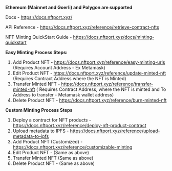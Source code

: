 **Ethereum (Mainnet and Goerli) and Polygon are supported**

Docs - https://docs.nftport.xyz/

API Reference - https://docs.nftport.xyz/reference/retrieve-contract-nfts

NFT Minting QuickStart Guide - https://docs.nftport.xyz/docs/minting-quickstart

**Easy Minting Process Steps:**

1. Add Product NFT -  https://docs.nftport.xyz/reference/easy-minting-urls (Requires Account Address - Ex Metamask)
2. Edit Product NFT - https://docs.nftport.xyz/reference/update-minted-nft (Requires Contract Address where the NFT is Minted)
3. Transfer Minted NFT - https://docs.nftport.xyz/reference/transfer-minted-nft 
    ( Requires Contract Address, where the NFT is minted and To Address to transfer - Metamask wallet address)
4. Delete Product NFT  - https://docs.nftport.xyz/reference/burn-minted-nft


**Custom Minting Process Steps**
1. Deploy a contract for NFT products - https://docs.nftport.xyz/reference/deploy-nft-product-contract
2. Upload metadata to IPFS - https://docs.nftport.xyz/reference/upload-metadata-to-ipfs
3. Add Product NFT (Customized) - https://docs.nftport.xyz/reference/customizable-minting
4. Edit Product NFT - (Same as above)
5. Transfer Minted NFT (Same as above)
6. Delete Product NFT - (Same as above)